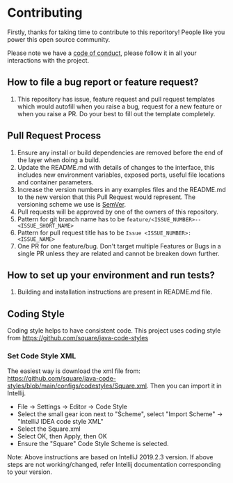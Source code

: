 # Contributing

Firstly, thanks for taking time to contribute to this reporitory! People like you power this open source community.

Please note we have a [code of conduct](CODE_OF_CONDUCT.md), please follow it in all your interactions with the project.

## How to file a bug report or feature request?

1. This repository has issue, feature request and pull request templates which would autofill when you raise a bug, request for a new feature or when you raise a PR. Do your best to fill out the template completely.

## Pull Request Process

1. Ensure any install or build dependencies are removed before the end of the layer when doing a
   build.
2. Update the README.md with details of changes to the interface, this includes new environment
   variables, exposed ports, useful file locations and container parameters.
3. Increase the version numbers in any examples files and the README.md to the new version that this
   Pull Request would represent. The versioning scheme we use is [SemVer](http://semver.org/).
4. Pull requests will be approved by one of the owners of this repository.
5. Pattern for git branch name has to be `feature/<ISSUE_NUMBER>--<ISSUE_SHORT_NAME>`
6. Pattern for pull request title has to be `Issue <ISSUE_NUMBER>: <ISSUE_NAME>`
7. One PR for one feature/bug. Don't target multiple Features or Bugs in a single PR unless they are related and cannot be breaken down further.

## How to set up your environment and run tests?

1. Building and installation instructions are present in README.md file.

## Coding Style
Coding style helps to have consistent code. 
This project uses coding style from https://github.com/square/java-code-styles


### Set Code Style XML
The easiest way is download the xml file from: https://github.com/square/java-code-styles/blob/main/configs/codestyles/Square.xml.
Then you can import it in Intellij.
* File → Settings → Editor → Code Style
* Select the small gear icon next to "Scheme", select "Import Scheme" → "IntelliJ IDEA code style XML"
* Select the Square.xml
* Select OK, then Apply, then OK
* Ensure the "Square" Code Style Scheme is selected.

Note: Above instructions are based on IntelliJ 2019.2.3 version.
If above steps are not working/changed, refer Intellij documentation corresponding to your version.
